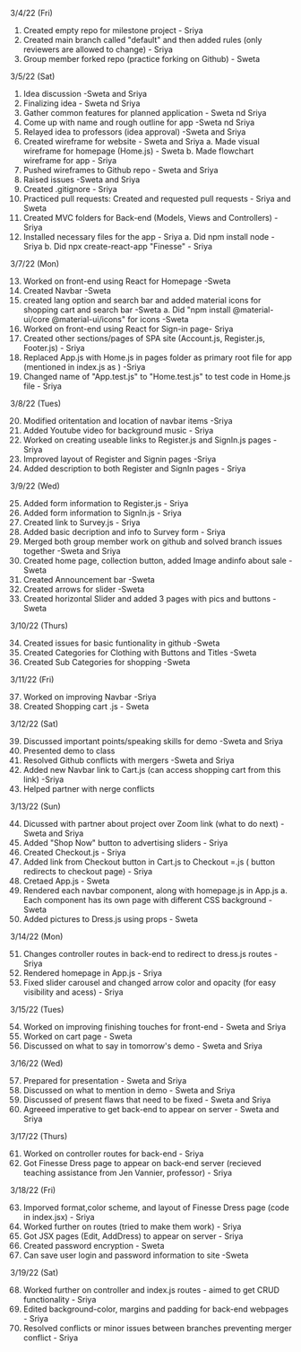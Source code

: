 3/4/22 (Fri)

1. Created empty repo for milestone project - Sriya
2. Created main branch called "default" and then added rules (only reviewers are allowed to change) - Sriya
3. Group member forked repo (practice forking on Github) - Sweta


3/5/22 (Sat)

1. Idea discussion -Sweta and Sriya
2. Finalizing idea - Sweta nd Sriya
3. Gather common features for planned application - Sweta nd Sriya
4. Come up with name and rough outline for app -Sweta nd Sriya
5. Relayed idea to professors (idea approval) -Sweta and Sriya
6. Created wireframe for website - Sweta and Sriya
    a. Made visual wireframe for homepage (Home.js) - Sweta
    b. Made  flowchart wireframe for app - Sriya
7. Pushed wireframes to Github repo - Sweta and Sriya
8. Raised issues -Sweta and Sriya
9. Created .gitignore - Sriya
10. Practiced pull requests: Created and requested pull requests - Sriya and Sweta
11. Created MVC folders for Back-end (Models, Views and Controllers) - Sriya
12. Installed necessary files for the app - Sriya
     a. Did npm install node - Sriya
     b. Did npx create-react-app "Finesse" - Sriya

3/7/22 (Mon)

13. Worked on front-end using React for Homepage -Sweta
14. Created Navbar -Sweta
15. created lang option and search bar and added material icons for shopping cart and search bar -Sweta
        a. Did "npm install @material-ui/core @material-ui/icons" for icons -Sweta
16. Worked on front-end using React for Sign-in page- Sriya
17. Created other sections/pages of SPA site (Account.js, Register.js, Footer.js) - Sriya
18. Replaced App.js with Home.js in pages folder as primary root file for app (mentioned in index.js as <Home />) -Sriya
19. Changed name of "App.test.js" to "Home.test.js" to test code in Home.js file - Sriya 

3/8/22 (Tues)

20. Modified oritentation and location of navbar items -Sriya 
21. Added Youtube video for background music - Sriya
22. Worked on creating useable links to Register.js and SignIn.js pages - Sriya 
23. Improved layout of Register and Signin pages -Sriya
24. Added description to both Register and SignIn pages - Sriya 

3/9/22 (Wed)

25. Added form information to Register.js - Sriya
26. Added form information to SignIn.js - Sriya
27. Created link to Survey.js - Sriya
28. Added basic decription and info to Survey form - Sriya
29. Merged both group member work on github and solved branch issues together -Sweta and Sriya
30. Created home page, collection button, added Image andinfo about sale -Sweta
31. Created Announcement bar -Sweta
32. Created arrows for slider -Sweta
33. Created horizontal Slider and added 3 pages with pics and buttons - Sweta

3/10/22 (Thurs)

34. Created issues for basic funtionality in github -Sweta
35. Created Categories for Clothing with Buttons and Titles -Sweta
36. Created Sub Categories for shopping -Sweta

3/11/22 (Fri)

37. Worked on improving Navbar -Sriya 
38. Created Shopping cart .js - Sweta

3/12/22 (Sat)

39. Discussed important points/speaking skills for demo -Sweta and Sriya
40. Presented demo to class
41. Resolved Github conflicts with mergers -Sweta and Sriya
42. Added new Navbar link to Cart.js (can access shopping cart from this link) -Sriya
43. Helped partner with nerge conflicts 

3/13/22 (Sun)

44. Dicussed with partner about project over Zoom link (what to do next) -Sweta and Sriya
45. Added "Shop Now" button to advertising sliders - Sriya 
47. Created Checkout.js - Sriya
48. Added link from Checkout button in Cart.js to Checkout =.js ( button redirects to checkout page) - Sriya
47. Cretaed App.js - Sweta
49. Rendered each navbar component, along with homepage.js in App.js 
    a. Each component has its own page with different CSS background - Sweta
50. Added pictures to Dress.js using props - Sweta


3/14/22 (Mon)

51. Changes controller routes in back-end to redirect to dress.js routes - Sriya 
52. Rendered homepage in App.js - Sriya 
53. Fixed slider carousel and changed arrow color and opacity (for easy visibility and acess) - Sriya

3/15/22 (Tues)

54. Worked on improving finishing touches for front-end - Sweta and Sriya 
55. Worked on cart page - Sweta 
56. Discussed on what to say in tomorrow's demo - Sweta and Sriya 


3/16/22 (Wed)

57. Prepared for presentation - Sweta and Sriya 
58. Discussed on what to mention in demo - Sweta and Sriya 
59. Discussed of present flaws that need to be fixed - Sweta and Sriya 
60. Agreeed imperative to get back-end to appear on server - Sweta and Sriya 

3/17/22 (Thurs)

61. Worked on controller routes for back-end - Sriya
62. Got Finesse Dress page to appear on back-end server (recieved teaching assistance from Jen Vannier, professor) - Sriya

3/18/22 (Fri)

63. Imporved format,color scheme, and layout of Finesse Dress page (code in index.jsx) - Sriya
64. Worked further on routes (tried to make them work) - Sriya
65. Got JSX pages (Edit, AddDress) to appear on server - Sriya
66. Created password encryption - Sweta
67. Can save user login and password information to site -Sweta

3/19/22 (Sat)

68. Worked further on controller and index.js routes - aimed to get CRUD functionality - Sriya 
69. Edited background-color, margins and padding for back-end webpages - Sriya
70. Resolved conflicts or minor issues between branches preventing merger conflict - Sriya  



